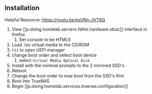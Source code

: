 
## Installation

Helpful Resource: <https://youtu.be/psVNn-JVT9Q>

1. View [[p.doing.homelab.servers.fafnir.hardware.idrac]] interface in firefox
   1. Set console to be HTML5
2. Load .iso virtual media to the CD/ROM
3. `F11` to open UEFI manager
4. change boot order and select boot device
   1. select `Virtual Media Optical Disk`
5. Install with the minimal prompts to the 2 mirrored SSD's
6. Reboot
7. Change the boot order to now boot from the SSD's first
8. Boot into TrueNAS
9. Begin [[p.doing.homelab.services.truenas.configuration]]
